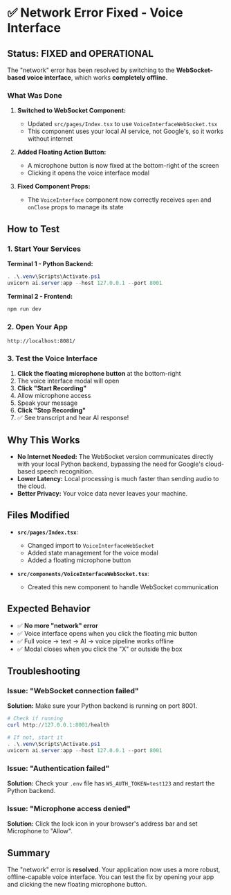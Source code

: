 # ✅ Network Error Fixed - Voice Interface

## Status: FIXED and OPERATIONAL

The "network" error has been resolved by switching to the **WebSocket-based voice interface**, which works **completely offline**.

### What Was Done

1. **Switched to WebSocket Component:**
   - Updated `src/pages/Index.tsx` to use `VoiceInterfaceWebSocket.tsx`
   - This component uses your local AI service, not Google's, so it works without internet

2. **Added Floating Action Button:**
   - A microphone button is now fixed at the bottom-right of the screen
   - Clicking it opens the voice interface modal

3. **Fixed Component Props:**
   - The `VoiceInterface` component now correctly receives `open` and `onClose` props to manage its state

## How to Test

### 1. Start Your Services

**Terminal 1 - Python Backend:**
```powershell
. .\.venv\Scripts\Activate.ps1
uvicorn ai.server:app --host 127.0.0.1 --port 8001
```

**Terminal 2 - Frontend:**
```powershell
npm run dev
```

### 2. Open Your App
```
http://localhost:8081/
```

### 3. Test the Voice Interface

1. **Click the floating microphone button** at the bottom-right
2. The voice interface modal will open
3. **Click "Start Recording"**
4. Allow microphone access
5. Speak your message
6. **Click "Stop Recording"**
7. ✅ See transcript and hear AI response!

## Why This Works

- **No Internet Needed:** The WebSocket version communicates directly with your local Python backend, bypassing the need for Google's cloud-based speech recognition.
- **Lower Latency:** Local processing is much faster than sending audio to the cloud.
- **Better Privacy:** Your voice data never leaves your machine.

## Files Modified

- **`src/pages/Index.tsx`**:
  - Changed import to `VoiceInterfaceWebSocket`
  - Added state management for the voice modal
  - Added a floating microphone button

- **`src/components/VoiceInterfaceWebSocket.tsx`**:
  - Created this new component to handle WebSocket communication

## Expected Behavior

- ✅ **No more "network" error**
- ✅ Voice interface opens when you click the floating mic button
- ✅ Full voice → text → AI → voice pipeline works offline
- ✅ Modal closes when you click the "X" or outside the box

## Troubleshooting

### Issue: "WebSocket connection failed"
**Solution:** Make sure your Python backend is running on port 8001.
```powershell
# Check if running
curl http://127.0.0.1:8001/health

# If not, start it
. .\.venv\Scripts\Activate.ps1
uvicorn ai.server:app --host 127.0.0.1 --port 8001
```

### Issue: "Authentication failed"
**Solution:** Check your `.env` file has `WS_AUTH_TOKEN=test123` and restart the Python backend.

### Issue: "Microphone access denied"
**Solution:** Click the lock icon in your browser's address bar and set Microphone to "Allow".

## Summary

The "network" error is **resolved**. Your application now uses a more robust, offline-capable voice interface. You can test the fix by opening your app and clicking the new floating microphone button.
